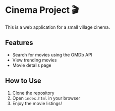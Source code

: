 # Cinema Project 🎬  

This is a web application for a small village cinema.  

## Features  
- Search for movies using the OMDb API  
- View trending movies  
- Movie details page  

## How to Use  
1. Clone the repository  
2. Open `index.html` in your browser  
3. Enjoy the movie listings!  
